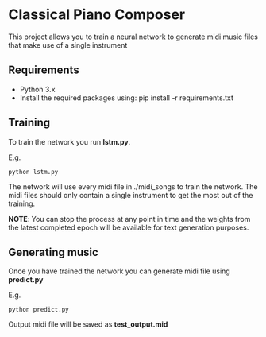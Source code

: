 # Classical Piano Composer

This project allows you to train a neural network to generate midi music files that make use of a single instrument

## Requirements

* Python 3.x
* Install the required packages using: pip install -r requirements.txt

## Training

To train the network you run **lstm.py**.

E.g.

```
python lstm.py
```

The network will use every midi file in ./midi_songs to train the network. The midi files should only contain a single instrument to get the most out of the training.

**NOTE**: You can stop the process at any point in time and the weights from the latest completed epoch will be available for text generation purposes.

## Generating music

Once you have trained the network you can generate midi file using **predict.py**

E.g.

```
python predict.py
```

Output midi file will be saved as **test_output.mid**
